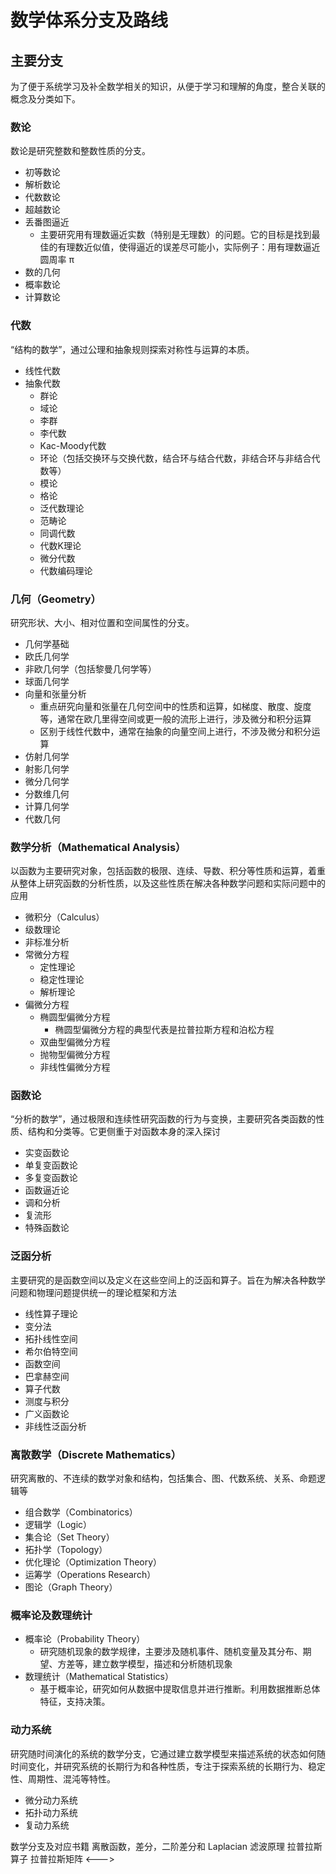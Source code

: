 # 数学体系分支及路线
## 主要分支
为了便于系统学习及补全数学相关的知识，从便于学习和理解的角度，整合关联的概念及分类如下。
### 数论
数论是研究整数和整数性质的分支。
  - 初等数论
  - 解析数论
  - 代数数论
  - 超越数论
  - 丢番图逼近
    - 主要研究用有理数逼近实数（特别是无理数）的问题。它的目标是找到最佳的有理数近似值，使得逼近的误差尽可能小，实际例子：用有理数逼近圆周率 π
  - 数的几何
  - 概率数论
  - 计算数论

### 代数
“结构的数学”，通过公理和抽象规则探索对称性与运算的本质。
- 线性代数
- 抽象代数
  - 群论
  - 域论
  - 李群
  - 李代数
  - Kac-Moody代数
  - 环论（包括交换环与交换代数，结合环与结合代数，非结合环与非结合代数等）
  - 模论
  - 格论
  - 泛代数理论
  - 范畴论
  - 同调代数
  - 代数K理论
  - 微分代数
  - 代数编码理论

### 几何（Geometry）
研究形状、大小、相对位置和空间属性的分支。
- 几何学基础
- 欧氏几何学
- 非欧几何学（包括黎曼几何学等）
- 球面几何学
- 向量和张量分析
  - 重点研究向量和张量在几何空间中的性质和运算，如梯度、散度、旋度等，通常在欧几里得空间或更一般的流形上进行，涉及微分和积分运算
  - 区别于线性代数中，通常在抽象的向量空间上进行，不涉及微分和积分运算
- 仿射几何学
- 射影几何学
- 微分几何学
- 分数维几何
- 计算几何学
- 代数几何

### 数学分析（Mathematical Analysis）
以函数为主要研究对象，包括函数的极限、连续、导数、积分等性质和运算，着重从整体上研究函数的分析性质，以及这些性质在解决各种数学问题和实际问题中的应用
- 微积分（Calculus）
- 级数理论
- 非标准分析
- 常微分方程
  - 定性理论
  - 稳定性理论
  - 解析理论
- 偏微分方程
  - 椭圆型偏微分方程
    - 椭圆型偏微分方程的典型代表是拉普拉斯方程和泊松方程
  - 双曲型偏微分方程
  - 抛物型偏微分方程
  - 非线性偏微分方程

### 函数论
“分析的数学”，通过极限和连续性研究函数的行为与变换，主要研究各类函数的性质、结构和分类等。它更侧重于对函数本身的深入探讨
- 实变函数论
- 单复变函数论
- 多复变函数论
- 函数逼近论
- 调和分析
- 复流形
- 特殊函数论

### 泛函分析
主要研究的是函数空间以及定义在这些空间上的泛函和算子。旨在为解决各种数学问题和物理问题提供统一的理论框架和方法
- 线性算子理论
- 变分法
- 拓扑线性空间
- 希尔伯特空间
- 函数空间
- 巴拿赫空间
- 算子代数
- 测度与积分
- 广义函数论
- 非线性泛函分析

### 离散数学（Discrete Mathematics）
研究离散的、不连续的数学对象和结构，包括集合、图、代数系统、关系、命题逻辑等
- 组合数学（Combinatorics）
- 逻辑学（Logic）
- 集合论（Set Theory）
- 拓扑学（Topology）
- 优化理论（Optimization Theory）
- 运筹学（Operations Research）
- 图论（Graph Theory）

### 概率论及数理统计
- 概率论（Probability Theory）
  - 研究随机现象的数学规律，主要涉及随机事件、随机变量及其分布、期望、方差等，建立数学模型，描述和分析随机现象
- 数理统计（Mathematical Statistics）
  - 基于概率论，研究如何从数据中提取信息并进行推断。利用数据推断总体特征，支持决策。

### 动力系统
研究随时间演化的系统的数学分支，它通过建立数学模型来描述系统的状态如何随时间变化，并研究系统的长期行为和各种性质，专注于探索系统的长期行为、稳定性、周期性、混沌等特性。
  - 微分动力系统
  - 拓扑动力系统
  - 复动力系统

<!--->
数学分支及对应书籍

离散函数，差分，二阶差分和 Laplacian 滤波原理
拉普拉斯算子
拉普拉斯矩阵

<--->














